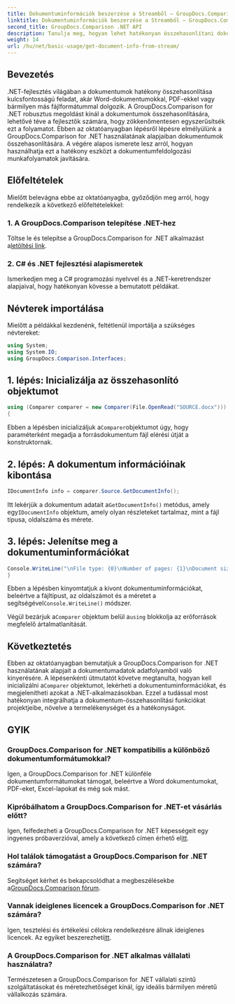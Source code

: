 ```yaml
---
title: Dokumentuminformációk beszerzése a Streamből – GroupDocs.Comparison for .NET
linktitle: Dokumentuminformációk beszerzése a Streamből – GroupDocs.Comparison for .NET
second_title: GroupDocs.Comparison .NET API
description: Tanulja meg, hogyan lehet hatékonyan összehasonlítani dokumentumokat a .NET-ben a GroupDocs.Comparison segítségével, zökkenőmentesen javítva a dokumentumfeldolgozási munkafolyamatokat.
weight: 14
url: /hu/net/basic-usage/get-document-info-from-stream/
---
```

## Bevezetés
.NET-fejlesztés világában a dokumentumok hatékony összehasonlítása kulcsfontosságú feladat, akár Word-dokumentumokkal, PDF-ekkel vagy bármilyen más fájlformátummal dolgozik. A GroupDocs.Comparison for .NET robusztus megoldást kínál a dokumentumok összehasonlítására, lehetővé téve a fejlesztők számára, hogy zökkenőmentesen egyszerűsítsék ezt a folyamatot. Ebben az oktatóanyagban lépésről lépésre elmélyülünk a GroupDocs.Comparison for .NET használatának alapjaiban dokumentumok összehasonlítására. A végére alapos ismerete lesz arról, hogyan használhatja ezt a hatékony eszközt a dokumentumfeldolgozási munkafolyamatok javítására.
## Előfeltételek
Mielőtt belevágna ebbe az oktatóanyagba, győződjön meg arról, hogy rendelkezik a következő előfeltételekkel:
### 1. A GroupDocs.Comparison telepítése .NET-hez
 Töltse le és telepítse a GroupDocs.Comparison for .NET alkalmazást a[letöltési link](https://releases.groupdocs.com/comparison/net/).
### 2. C# és .NET fejlesztési alapismeretek
Ismerkedjen meg a C# programozási nyelvvel és a .NET-keretrendszer alapjaival, hogy hatékonyan kövesse a bemutatott példákat.

## Névterek importálása
Mielőtt a példákkal kezdenénk, feltétlenül importálja a szükséges névtereket:
```csharp
using System;
using System.IO;
using GroupDocs.Comparison.Interfaces;
```

## 1. lépés: Inicializálja az összehasonlító objektumot
```csharp
using (Comparer comparer = new Comparer(File.OpenRead("SOURCE.docx")))
{
```
 Ebben a lépésben inicializáljuk a`Comparer`objektumot úgy, hogy paraméterként megadja a forrásdokumentum fájl elérési útját a konstruktornak.
## 2. lépés: A dokumentum információinak kibontása
```csharp
IDocumentInfo info = comparer.Source.GetDocumentInfo();
```
 Itt lekérjük a dokumentum adatait a`GetDocumentInfo()` metódus, amely egy`IDocumentInfo` objektum, amely olyan részleteket tartalmaz, mint a fájl típusa, oldalszáma és mérete.
## 3. lépés: Jelenítse meg a dokumentuminformációkat
```csharp
Console.WriteLine("\nFile type: {0}\nNumber of pages: {1}\nDocument size: {2} bytes", info.FileType, info.PageCount, info.Size);
}
```
 Ebben a lépésben kinyomtatjuk a kivont dokumentuminformációkat, beleértve a fájltípust, az oldalszámot és a méretet a segítségével`Console.WriteLine()` módszer.

 Végül bezárjuk a`Comparer` objektum belül a`using` blokkolja az erőforrások megfelelő ártalmatlanítását.

## Következtetés
 Ebben az oktatóanyagban bemutatjuk a GroupDocs.Comparison for .NET használatának alapjait a dokumentumadatok adatfolyamból való kinyerésére. A lépésenkénti útmutatót követve megtanulta, hogyan kell inicializálni a`Comparer` objektumot, lekérheti a dokumentuminformációkat, és megjelenítheti azokat a .NET-alkalmazásokban. Ezzel a tudással most hatékonyan integrálhatja a dokumentum-összehasonlítási funkciókat projektjeibe, növelve a termelékenységet és a hatékonyságot.
## GYIK
### GroupDocs.Comparison for .NET kompatibilis a különböző dokumentumformátumokkal?
Igen, a GroupDocs.Comparison for .NET különféle dokumentumformátumokat támogat, beleértve a Word dokumentumokat, PDF-eket, Excel-lapokat és még sok mást.
### Kipróbálhatom a GroupDocs.Comparison for .NET-et vásárlás előtt?
 Igen, felfedezheti a GroupDocs.Comparison for .NET képességeit egy ingyenes próbaverzióval, amely a következő címen érhető el[itt](https://releases.groupdocs.com/).
### Hol találok támogatást a GroupDocs.Comparison for .NET számára?
 Segítséget kérhet és bekapcsolódhat a megbeszélésekbe a[GroupDocs.Comparison fórum](https://forum.groupdocs.com/c/comparison/12).
### Vannak ideiglenes licencek a GroupDocs.Comparison for .NET számára?
 Igen, tesztelési és értékelési célokra rendelkezésre állnak ideiglenes licencek. Az egyiket beszerezheti[itt](https://purchase.groupdocs.com/temporary-license/).
### A GroupDocs.Comparison for .NET alkalmas vállalati használatra?
Természetesen a GroupDocs.Comparison for .NET vállalati szintű szolgáltatásokat és méretezhetőséget kínál, így ideális bármilyen méretű vállalkozás számára.